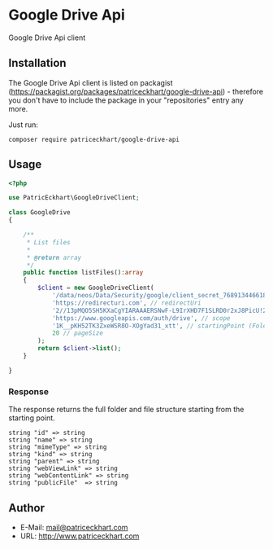 # Google Drive Api

Google Drive Api client

## Installation

The Google Drive Api client is listed on packagist (https://packagist.org/packages/patriceckhart/google-drive-api) - therefore you don't have to include the package in your "repositories" entry any more.

Just run:

```
composer require patriceckhart/google-drive-api
```

## Usage
```php
<?php

use PatricEckhart\GoogleDriveClient;

class GoogleDrive
{

    /**
     * List files
     *
     * @return array
     */
    public function listFiles():array
    {
        $client = new GoogleDriveClient(
            '/data/neos/Data/Security/google/client_secret_768913446618-aax0u2k92nh350lij57ts58a0igm1a82.apps.googleusercontent.com.json', // clientIdPathAndFileName
            'https://redirecturi.com', // redirectUri
            '2//13pMQO5SH5KXaCgYIARAAAERSNwF-L9IrXHD7F1SLRD0r2xJ8PicU!2dCtoZxmdb6dGCzl5UQVCFArqstTaIoUuTW7MjnEAzyPIg', // refreshToken
            'https://www.googleapis.com/auth/drive', // scope
            '1K__pKH52TK3ZxeWSR8O-XOgYad31_xtt', // startingPoint (Folder ID)
            20 // pageSize
        );
        return $client->list();
    }

}
```
### Response

The response returns the full folder and file structure starting from the starting point.

```
string "id" => string
string "name" => string
string "mimeType" => string
string "kind" => string
string "parent" => string
string "webViewLink" => string
string "webContentLink" => string
string "publicFile"  => string
```

## Author

* E-Mail: mail@patriceckhart.com
* URL: http://www.patriceckhart.com
